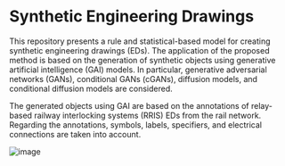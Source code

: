 # Synthetic Engineering Drawings

This repository presents a rule and statistical-based model for creating synthetic engineering drawings (EDs). The application of the proposed method is based on the generation of synthetic objects using generative artificial intelligence (GAI) models. In particular, generative adversarial networks (GANs), conditional GANs (cGANs), diffusion models, and conditional diffusion models are considered.

The generated objects using GAI are based on the annotations of relay-based railway interlocking systems (RRIS) EDs from the rail network. Regarding the annotations, symbols, labels, specifiers, and electrical connections are taken into account.




![image](https://github.com/SFStefenon/synthetic_ED/assets/88292916/1f6741c8-7800-454d-b95f-a80d514180a4)
